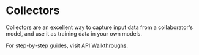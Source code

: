 # Collectors

Collectors are an excellent way to capture input data from a collaborator's model, and use it as training data in your own models.


For step-by-step guides, visit API [Walkthroughs]().


